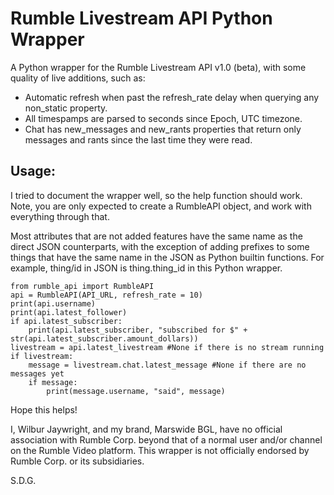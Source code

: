 # Rumble Livestream API Python Wrapper
A Python wrapper for the Rumble Livestream API v1.0 (beta), with some quality of live additions, such as:
- Automatic refresh when past the refresh_rate delay when querying any non_static property.
- All timespamps are parsed to seconds since Epoch, UTC timezone.
- Chat has new_messages and new_rants properties that return only messages and rants since the last time they were read.

## Usage:
I tried to document the wrapper well, so the help function should work. Note, you are only expected to create a RumbleAPI object, and work with everything through that.

Most attributes that are not added features have the same name as the direct JSON counterparts, with the exception of adding prefixes to some things that have the same name in the JSON as Python builtin functions. For example, thing/id in JSON is thing.thing_id in this Python wrapper.

```
from rumble_api import RumbleAPI
api = RumbleAPI(API_URL, refresh_rate = 10)
print(api.username)
print(api.latest_follower)
if api.latest_subscriber:
    print(api.latest_subscriber, "subscribed for $" + str(api.latest_subscriber.amount_dollars))
livestream = api.latest_livestream #None if there is no stream running
if livestream:
    message = livestream.chat.latest_message #None if there are no messages yet
    if message:
        print(message.username, "said", message)
```

Hope this helps!

I, Wilbur Jaywright, and my brand, Marswide BGL, have no official association with Rumble Corp. beyond that of a normal user and/or channel on the Rumble Video platform. This wrapper is not officially endorsed by Rumble Corp. or its subsidiaries.

S.D.G.
